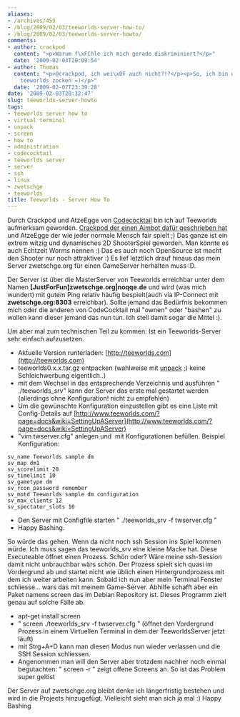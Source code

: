 ```yaml
---
aliases:
- /archives/459
- /blog/2009/02/03/teeworlds-server-how-to/
- /blog/2009/02/03/teeworlds-server-howto/
comments:
- author: crackpod
  content: "<p>Warum f\xFChle ich mich gerade diskriminiert?</p>"
  date: '2009-02-04T20:09:54'
- author: Thomas
  content: "<p>@crackpod, ich wei\xDF auch nicht?!?</p><p>So, ich bin dann mal weg,
    teeworlds zocken =)</p>"
  date: '2009-02-07T23:39:28'
date: '2009-02-03T20:32:47'
slug: teeworlds-server-howto
tags:
- teeworlds server how to
- virtual terminal
- unpack
- screen
- how to
- administration
- codecocktail
- teeworlds server
- server
- ssh
- linux
- zwetschge
- teeworlds
title: Teeworlds - Server How To
---
```


Durch Crackpod und AtzeEgge von
[Codecocktail](http://codecocktail.wordpress.com) bin ich auf Teeworlds
aufmerksam geworden. [Crackpod der einen Aimbot dafür geschrieben
hat](http://crackpod.bplaced.net) und AtzeEgge der wie jeder normale Mensch
fair spielt ;) Das ganze ist ein extrem witzig und dynamisches 2D
ShooterSpiel geworden. Man könnte es auch Echtzeit Worms nennen :) Das es
auch noch OpenSource ist macht den Shooter nur noch attraktiver :) Es lief
letztlich drauf hinaus das mein Server zwetschge.org für einen GameServer
herhalten muss :D.

Der Server ist über die MasterServer von Teeworlds erreichbar unter dem
Namen **[JustForFun]zwetschge.org|noqqe.de** und wird (was mich wundert)
mit gutem Ping relativ häufig bespielt(auch via IP-Connect mit
**zwetschge.org:8303** erreichbar). Sollte jemand das Bedürfnis bekommen
mich oder die anderen von CodeCocktail mal "ownen" oder "bashen" zu wollen
kann dieser jemand das nun tun. Ich stell damit sogar die Mittel :).

Um aber mal zum technischen Teil zu kommen: Ist ein Teeworlds-Server sehr
einfach aufzusetzen.

* Aktuelle Version runterladen:
  [http://teeworlds.com](http://teeworlds.com)
* teeworlds0.x.x.tar.gz entpacken (wahlweise mit
  [unpack](http://zwetschge.org/unpack/) ;) keine Schleichwerbung
  eigentlich..)
* mit dem Wechsel in das entsprechende Verzeichnis und ausführen "
  ./teeworlds_srv" kann der Server das erste mal gestartet werden
  (allerdings ohne Konfiguration! nicht zu empfehlen)
* Um die gewünschte Konfiguration einzustellen gibt es eine Liste mit
  Config-Details auf
  [http://www.teeworlds.com/?page=docs&wiki=SettingUpAServer](http://www.teeworlds.com/?page=docs&wiki=SettingUpAServer)
* "vim twserver.cfg" anlegen und  mit Konfigurationen befüllen. Beispiel
  Konfiguration:

```
sv_name Teeworlds sample dm
sv_map dm1
sv_scorelimit 20
sv_timelimit 10
sv_gametype dm
sv_rcon_password remember
sv_motd Teeworlds sample dm configuration
sv_max_clients 12
sv_spectator_slots 10
```

* Den Server mit Configfile starten " ./teeworlds_srv -f twserver.cfg "
* Happy Bashing.

So würde das gehen. Wenn da nicht noch ssh Session ins Spiel kommen würde.
Ich muss sagen das teeworlds_srv eine kleine Macke hat. Diese Executeable
öffnet einen Prozess. Schön oder? Wäre meine ssh-Session damit nicht
unbrauchbar wärs schön. Der Prozess spielt sich quasi im Vordergrund ab und
startet nicht wie üblich einen Hintergrundprozess mit dem ich weiter
arbeiten kann. Sobald ich nun aber mein Terminal Fenster schliesse... wars
das mit meinem Game-Server. Abhilfe schafft aber ein Paket namens screen
das im Debian Repository ist. Dieses Programm zielt genau auf solche Fälle
ab.

* apt-get install screen
* " screen  ./teeworlds_srv -f twserver.cfg " (öffnet den Vordergrund
  Prozess in einem Virtuellen Terminal in dem der TeeworldsServer jetzt
  läuft)
* mit Strg+A+D kann man diesen Modus nun wieder verlassen und die SSH
  Session schliessen.
* Angenommen man will den Server aber trotzdem nachher noch einmal
  begutachten: " screen -r " zeigt offene Screens an. So ist das Problem
  super gelöst

Der Server auf zwetschge.org bleibt denke ich längerfristig bestehen und
wird in die Projects hinzugefügt. Vielleicht sieht man sich ja mal :) Happy
Bashing
